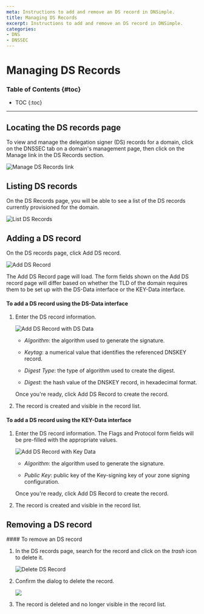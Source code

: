 ```yaml
---
meta: Instructions to add and remove an DS record in DNSimple.
title: Managing DS Records
excerpt: Instructions to add and remove an DS record in DNSimple.
categories:
- DNS
- DNSSEC
---
```


# Managing DS Records

### Table of Contents {#toc}

* TOC
{:toc}

---

## Locating the DS records page

To view and manage the delegation signer (DS) records for a domain, click on the DNSSEC tab on a domain's management page, then click on the <label>Manage</label> link in the DS Records section.

![Manage DS Records link](/files/ds-records-manage.png)

## Listing DS records

On the DS Records page, you will be able to see a list of the DS records currently provisioned for the domain.

![List DS Records](/files/ds-records-list.png)

## Adding a DS record

On the DS records page, click <label>Add DS record</label>.

![Add DS Record](/files/ds-records-add-ds-record.png)

The Add DS Record page will load. The form fields shown on the Add DS record page will differ based on whether the TLD of the domain requires them to be set up with the DS-Data interface or the KEY-Data interface.

<div class="section-steps" markdown="1">

#### To add a DS record using the DS-Data interface

1.  Enter the DS record information.

    ![Add DS Record with DS Data](/files/ds-records-add-ds-data.png)

    - _Algorithm_: the algorithm used to generate the signature.

    - _Keytag_: a numerical value that identifies the referenced DNSKEY record.

    - _Digest Type_: the type of algorithm used to create the digest.

    - _Digest_: the hash value of the DNSKEY record, in hexadecimal format.

    Once you're ready, click <label>Add DS Record</label> to create the record.

2.  The record is created and visible in the record list.

</div>

<div class="section-steps" markdown="1">

#### To add a DS record using the KEY-Data interface

1.  Enter the DS record information. The Flags and Protocol form fields will be pre-filled with the appropriate values.

    ![Add DS Record with Key Data](/files/ds-records-add-key-data.png)

    - _Algorithm_: the algorithm used to generate the signature.

    - _Public Key_: public key of the Key-signing key of your zone signing configuration.

    Once you're ready, click <label>Add DS Record</label> to create the record.

2.  The record is created and visible in the record list.

</div>

## Removing a DS record

<div class="section-steps" markdown="1">
#### To remove an DS record

1.  In the DS records page, search for the record and click on the _trash_ icon to delete it.

    ![Delete DS Record](/files/ds-records-delete.png)

2.  Confirm the dialog to delete the record.

    ![](/files/ds-records-delete-confirmation.png)

3.  The record is deleted and no longer visible in the record list.
</div>
